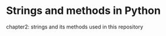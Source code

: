 <h1>Strings and methods in Python</h1>
<p>chapter2: strings and its methods used in this repository</p>
